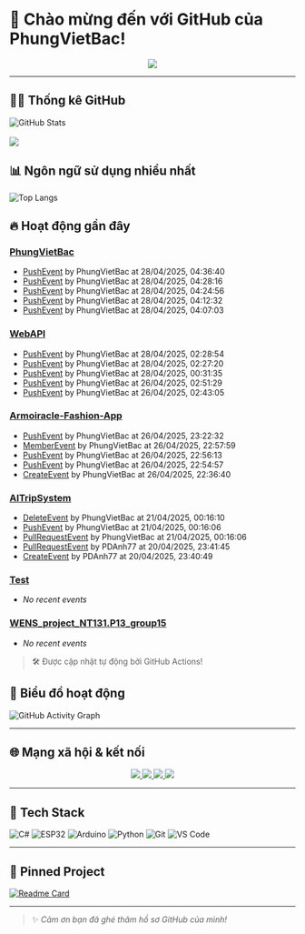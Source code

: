 # 👋 Chào mừng đến với GitHub của PhungVietBac!

<p align="center">
  <img src="https://readme-typing-svg.demolab.com/?lines=Welcome+to+my+GitHub!;I+love+Programming;AI+%7C+FullStack+%7C+Android+%7C+Desktop;Let's+build+something+awesome!&center=true&width=500&height=45&color=F7971E&vCenter=true&size=22">
</p>

---

## 🧑‍💻 Thống kê GitHub

![GitHub Stats](https://github-readme-stats.vercel.app/api?username=PhungVietBac&show_icons=true&theme=radical)
<br><br>
![](https://nirzak-streak-stats.vercel.app/?user=PhungVietBac&theme=radical)

## 📊 Ngôn ngữ sử dụng nhiều nhất

![Top Langs](https://github-readme-stats.vercel.app/api/top-langs/?username=PhungVietBac&layout=compact&theme=radical)

## 🔥 Hoạt động gần đây

<!--START_SECTION:activity-->
### [PhungVietBac](https://github.com/PhungVietBac/PhungVietBac)
- [PushEvent](https://github.com/PhungVietBac/PhungVietBac/commit/3b0426ba3edc32605f7e2f37d0d7e35c8872bfa6) by PhungVietBac at 28/04/2025, 04:36:40
- [PushEvent](https://github.com/PhungVietBac/PhungVietBac/commit/8744f00ebde0a38ef23643a1dda4eea004d53293) by PhungVietBac at 28/04/2025, 04:28:16
- [PushEvent](https://github.com/PhungVietBac/PhungVietBac/commit/e2a3e6903fb7d0799e3c8d9fb5dae9428c2e500a) by PhungVietBac at 28/04/2025, 04:24:56
- [PushEvent](https://github.com/PhungVietBac/PhungVietBac/commit/67f775bad723efaefbfa001eace9068d4857105a) by PhungVietBac at 28/04/2025, 04:12:32
- [PushEvent](https://github.com/PhungVietBac/PhungVietBac/commit/da65db9e3c710595fd09e521538906af326319ed) by PhungVietBac at 28/04/2025, 04:07:03

### [WebAPI](https://github.com/PhungVietBac/WebAPI)
- [PushEvent](https://github.com/PhungVietBac/WebAPI/commit/dd99cfeebae02a0c851129cadc978173b184584e) by PhungVietBac at 28/04/2025, 02:28:54
- [PushEvent](https://github.com/PhungVietBac/WebAPI/commit/dc2a3e08a0754bea523774b09ceaf5c53747e353) by PhungVietBac at 28/04/2025, 02:27:20
- [PushEvent](https://github.com/PhungVietBac/WebAPI/commit/4b55429f7ecbd428b7b5c6294f937c85c5818943) by PhungVietBac at 28/04/2025, 00:31:35
- [PushEvent](https://github.com/PhungVietBac/WebAPI/commit/5ee21c6d6740e9c257d8ebd21412b5003d99c9bf) by PhungVietBac at 26/04/2025, 02:51:29
- [PushEvent](https://github.com/PhungVietBac/WebAPI/commit/a7bb920343978eeb6b5ad87486119bc3856037a0) by PhungVietBac at 26/04/2025, 02:43:05

### [Armoiracle-Fashion-App](https://github.com/PhungVietBac/Armoiracle-Fashion-App)
- [PushEvent](https://github.com/PhungVietBac/Armoiracle-Fashion-App/commit/9ec2d977f49d3c1a66d4bc8533a6d9a84db307c5) by PhungVietBac at 26/04/2025, 23:22:32
- [MemberEvent](https://github.com/PhungVietBac/Armoiracle-Fashion-App) by PhungVietBac at 26/04/2025, 22:57:59
- [PushEvent](https://github.com/PhungVietBac/Armoiracle-Fashion-App/commit/c1e88c8541f90c2f6dbbecaaf089d043443ec124) by PhungVietBac at 26/04/2025, 22:56:13
- [PushEvent](https://github.com/PhungVietBac/Armoiracle-Fashion-App/commit/d13f01151b5aa13bb93d7edb5d028c5eff8c3dd8) by PhungVietBac at 26/04/2025, 22:54:57
- [CreateEvent](https://github.com/PhungVietBac/Armoiracle-Fashion-App/tree/main) by PhungVietBac at 26/04/2025, 22:36:40

### [AITripSystem](https://github.com/PhungVietBac/AITripSystem)
- [DeleteEvent](https://github.com/PhungVietBac/AITripSystem) by PhungVietBac at 21/04/2025, 00:16:10
- [PushEvent](https://github.com/PhungVietBac/AITripSystem/commit/847f95c60d7f87ea3425105cef8bf1d1e6cdd3f0) by PhungVietBac at 21/04/2025, 00:16:06
- [PullRequestEvent](https://github.com/PhungVietBac/AITripSystem/pull/33) by PhungVietBac at 21/04/2025, 00:16:06
- [PullRequestEvent](https://github.com/PhungVietBac/AITripSystem/pull/33) by PDAnh77 at 20/04/2025, 23:41:45
- [CreateEvent](https://github.com/PhungVietBac/AITripSystem/tree/DucAnh) by PDAnh77 at 20/04/2025, 23:40:49

### [Test](https://github.com/PhungVietBac/Test)
- _No recent events_

### [WENS_project_NT131.P13_group15](https://github.com/PhungVietBac/WENS_project_NT131.P13_group15)
- _No recent events_


<!--END_SECTION:activity-->

> 🛠️ Được cập nhật tự động bởi GitHub Actions!

## 🧭 Biểu đồ hoạt động

![GitHub Activity Graph](https://github-readme-activity-graph.vercel.app/graph?username=PhungVietBac&theme=github-compact)

---

## 🌐 Mạng xã hội & kết nối

<p align="center">
  <a href="https://www.linkedin.com/in/b%E1%BA%AFc-ph%C3%B9ng-vi%E1%BB%87t-396674298/" target="_blank">
    <img src="https://img.shields.io/badge/-LinkedIn-0077B5?style=for-the-badge&logo=linkedin&logoColor=white" />
  </a>
  <a href="mailto:bacphungviet@gmail.com">
    <img src="https://img.shields.io/badge/-Gmail-D14836?style=for-the-badge&logo=gmail&logoColor=white" />
  </a>
  <a href="https://github.com/PhungVietBac">
    <img src="https://img.shields.io/badge/-GitHub-181717?style=for-the-badge&logo=github&logoColor=white" />
  </a>
  <a href="https://www.facebook.com/bac.phungviet.92" target="_blank">
    <img src="https://img.shields.io/badge/-Facebook-1877F2?style=for-the-badge&logo=facebook&logoColor=white" />
  </a>
</p>

---

## 🧰 Tech Stack

![C#](https://img.shields.io/badge/-CSharp-239120?style=flat&logo=c-sharp&logoColor=white)
![ESP32](https://img.shields.io/badge/-ESP32-FF5722?style=flat&logo=esphome&logoColor=white)
![Arduino](https://img.shields.io/badge/-Arduino-00979D?style=flat&logo=arduino&logoColor=white)
![Python](https://img.shields.io/badge/-Python-3776AB?style=flat&logo=python&logoColor=white)
![Git](https://img.shields.io/badge/-Git-F05032?style=flat&logo=git&logoColor=white)
![VS Code](https://img.shields.io/badge/-VSCode-007ACC?style=flat&logo=visual-studio-code&logoColor=white)

---

## 📌 Pinned Project

[![Readme Card](https://github-readme-stats.vercel.app/api/pin/?username=PhungVietBac&repo=AITripSystem&theme=radical)](https://github.com/PhungVietBac/AITripSystem)

---

> ✨ *Cảm ơn bạn đã ghé thăm hồ sơ GitHub của mình!*
